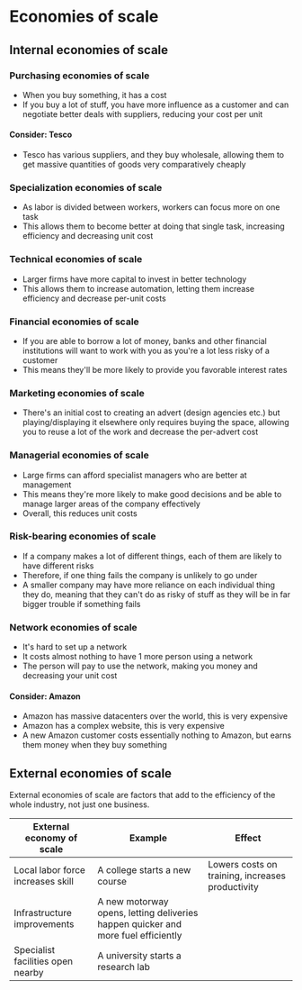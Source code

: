 # Economies of scale

## Internal economies of scale

### Purchasing economies of scale

- When you buy something, it has a cost
- If you buy a lot of stuff, you have more influence as a customer and can
  negotiate better deals with suppliers, reducing your cost per unit

#### Consider: Tesco

- Tesco has various suppliers, and they buy wholesale, allowing them to get
  massive quantities of goods very comparatively cheaply

### Specialization economies of scale

- As labor is divided between workers, workers can focus more on one task
- This allows them to become better at doing that single task, increasing
  efficiency and decreasing unit cost

### Technical economies of scale

- Larger firms have more capital to invest in better technology
- This allows them to increase automation, letting them increase efficiency and
  decrease per-unit costs

### Financial economies of scale

- If you are able to borrow a lot of money, banks and other financial
  institutions will want to work with you as you're a lot less risky of a
  customer
- This means they'll be more likely to provide you favorable interest rates

### Marketing economies of scale

- There's an initial cost to creating an advert (design agencies etc.) but
  playing/displaying it elsewhere only requires buying the space, allowing you
  to reuse a lot of the work and decrease the per-advert cost

### Managerial economies of scale

- Large firms can afford specialist managers who are better at management
- This means they're more likely to make good decisions and be able to manage
  larger areas of the company effectively
- Overall, this reduces unit costs

### Risk-bearing economies of scale

- If a company makes a lot of different things, each of them are likely to have
  different risks
- Therefore, if one thing fails the company is unlikely to go under
- A smaller company may have more reliance on each individual thing they do,
  meaning that they can't do as risky of stuff as they will be in far bigger
  trouble if something fails

### Network economies of scale

- It's hard to set up a network
- It costs almost nothing to have 1 more person using a network
- The person will pay to use the network, making you money and decreasing your
  unit cost

#### Consider: Amazon

- Amazon has massive datacenters over the world, this is very expensive
- Amazon has a complex website, this is very expensive
- A new Amazon customer costs essentially nothing to Amazon, but earns them
  money when they buy something

## External economies of scale

External economies of scale are factors that add to the efficiency of the whole
industry, not just one business.

| External economy of scale         | Example                                                                           | Effect                                           |
| --------------------------------- | --------------------------------------------------------------------------------- | ------------------------------------------------ |
| Local labor force increases skill | A college starts a new course                                                     | Lowers costs on training, increases productivity |
| Infrastructure improvements       | A new motorway opens, letting deliveries happen quicker and more fuel efficiently |                                                  |
| Specialist facilities open nearby | A university starts a research lab                                                |                                                  |
